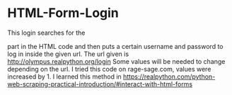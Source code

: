 # HTML-Form-Login
This login searches for the <form> part in the HTML code and then puts a certain username and password to log in inside the given url.
The url given is http://olympus.realpython.org/login 
Some values will be needed to change depending on the url.
I tried this code on rage-sage.com, values were increased by 1.
I learned this method in https://realpython.com/python-web-scraping-practical-introduction/#interact-with-html-forms
